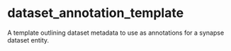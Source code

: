 # dataset_annotation_template
A template outlining dataset metadata to use as annotations for a synapse dataset entity.
